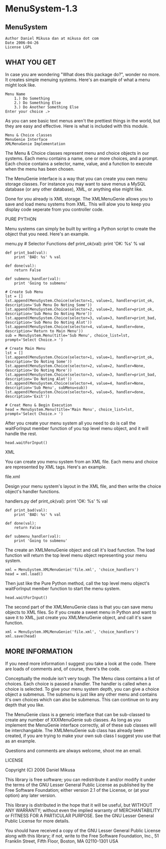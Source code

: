 # MenuSystem-1.3

## MenuSystem

	Author Daniel Mikusa dan at mikusa dot com
	Date 2006-04-26
	License LGPL

## WHAT YOU GET

In case you are wondering "What does this package do?", wonder no more.  It creates
simple menuing systems.  Here's an example of what a menu might look like.

	Menu Name
		1.) Do Something
		2.) Do Something Else
		3.) Do Another Something Else
	Enter your choice .>

As you can see basic text menus aren't the prettiest things in the world, but they are
easy and effective.  Here is what is included with this module.

	Menu & Choice classes
	MenuGenie Interface
	XMLMenuGenie Implementation

The Menu & Choice classes represent menu and choice objects in our systems.  Each menu 
contains a name, one or more choices, and a prompt.  Each choice contains a selector,
name, value, and a function to execute when the menu has been chosen.

The MenuGenie interface is a way that you can create you own menu storage classes.  For
instance you may want to save menus a MySQL database (or any other database), XML, or
anything else might like.

Done for you already is XML storage.  The XMLMenuGenie allows you to save and load menu
systems from XML.  This will alow you to keep you display code seperate from you controller
code.


PURE PYTHON

Menu systems can simply be built by writing a Python script to create the object that
you need.  Here's an example.

menu.py
	# Selector Functions
	def print_ok(val):
		print 'OK: %s' % val
		
	def print_bad(val):
		print 'BAD: %s' % val
	
	def done(val):
		return False
		
	def submenu_handler(val):
		print 'Going to submenu'

	# Create Sub Menu
	lst = []
	lst.append(MenuSystem.Choice(selector=1, value=1, handler=print_ok, description='Sub Menu Do Noting Some'))
	lst.append(MenuSystem.Choice(selector=2, value=2, handler=print_ok, description='Sub Menu Do Noting More'))
	lst.append(MenuSystem.Choice(selector=3, value=3, handler=print_bad, description='Sub Menu Do Noting Alot'))
	lst.append(MenuSystem.Choice(selector=4, value=4, handler=done, description='Return to Main Menu'))
	sub = MenuSystem.Menu(title='Sub Menu', choice_list=lst, prompt='Select Choice.> ')
	
	# Create Main Menu
	lst = []
	lst.append(MenuSystem.Choice(selector=1, value=1, handler=print_ok, description='Do Noting Some'))
	lst.append(MenuSystem.Choice(selector=2, value=2, handler=None, description='Do Noting More'))
	lst.append(MenuSystem.Choice(selector=3, value=3, handler=print_bad, description='Do Noting Alot'))
	lst.append(MenuSystem.Choice(selector=4, value=4, handler=None, description='Sub Menu', subMenu=sub))
	lst.append(MenuSystem.Choice(selector=5, value=5, handler=done, description='Exit'))
	
	# Creat Menu & Begin Execution
	head = MenuSystem.Menu(title='Main Menu', choice_list=lst, prompt='Select Choice.> ')

After you create your menu system all you need to do is call the waitForInput member function
of you top level menu object, and it will handle the rest.

	head.waitForInput()


XML

You can create you menu system from an XML file.  Each menu and choice are represented by XML
tags.  Here's an example.

file.xml
	<?xml version="1.0" ?>
	<menu prompt="Select Choice.&gt; " title="Main Menu">
		<choice description="Do Noting Some" handler="print_ok" selector="1" value="1"/>
		<choice description="Do Noting More" handler="None" selector="2" value="2"/>
		<choice description="Do Noting Alot" handler="print_bad" selector="3" value="3"/>
		<choice description="Sub Menu" handler="None" selector="4" value="4">
			<menu prompt="Select Choice.&gt; " title="Sub Menu">
				<choice description="Sub Menu Do Noting Some" handler="print_ok" selector="1" value="1"/>
				<choice description="Sub Menu Do Noting More" handler="print_ok" selector="2" value="2"/>
				<choice description="Sub Menu Do Noting Alot" handler="print_bad" selector="3" value="3"/>
				<choice description="Return to Main Menu" handler="done" selector="4" value="4"/>
			</menu>
		</choice>
		<choice description="Exit" handler="done" selector="5" value="5"/>
	</menu>

Design your menu system's layout in the XML file, and then write the choice object's handler
functions.

handlers.py
	def print_ok(val):
		print 'OK: %s' % val
		
	def print_bad(val):
		print 'BAD: %s' % val
	
	def done(val):
		return False
		
	def submenu_handler(val):
		print 'Going to submenu'

The create an XMLMenuGenie object and call it's load function.  The load function will
return the top level menu object representing your menu system.

	xml = MenuSystem.XMLMenuGenie('file.xml', 'choice_handlers')
	head = xml.load()

Then just like the Pure Python method, call the top level menu object's waitForInput
member function to start the menu system.

	head.waitForInput()

The second part of the XMLMenuGenie class is that you can save menu objects to XML files.  So
if you create a sweet menu in Python and want to save it to XML, just create you XMLMenuGenie
object, and call it's save function.

	xml = MenuSystem.XMLMenuGenie('file.xml', 'choice_handlers')
	xml.save(head)

## MORE INFORMATION

If you need more information I suggest you take a look at the code.  There are loads of
comments and, of course, there's the code.

Conceptually the module isn't very tough.  The Menu class contains a list of choices.
Each choice is passed a handler.  The handler is called when a choice is selected.  To
give your menu system depth, you can give a choice object a submenus.  The submenu is 
just like any other menu and contains it's own choices which can also be submenus.  This
can continue on to any depth that you like.

The MenuGenie class is a generic interface that can be sub-classed to create
any number of XXXMenuGenie sub classes.  As long as you implement the MenuGenie interface
correctly, all of these sub classes will be interchangable.  The XMLMenuGenie sub class
has already been created, if you are trying to make your own sub class I suggest you
use that as an example.

Questions and comments are always welcome, shoot me an email.

LICENSE

Copyright (C) 2006  Daniel Mikusa

This library is free software; you can redistribute it and/or
modify it under the terms of the GNU Lesser General Public
License as published by the Free Software Foundation; either
version 2.1 of the License, or (at your option) any later version.

This library is distributed in the hope that it will be useful,
but WITHOUT ANY WARRANTY; without even the implied warranty of
MERCHANTABILITY or FITNESS FOR A PARTICULAR PURPOSE.  See the GNU
Lesser General Public License for more details.

You should have received a copy of the GNU Lesser General Public
License along with this library; if not, write to the Free Software
Foundation, Inc., 51 Franklin Street, Fifth Floor, Boston, MA  02110-1301  USA

